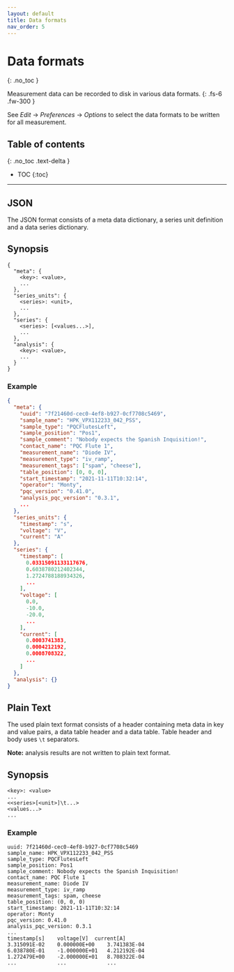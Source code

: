 ```yaml
---
layout: default
title: Data formats
nav_order: 5
---
```


# Data formats
{: .no_toc }

Measurement data can be recorded to disk in various data formats.
{: .fs-6 .fw-300 }

See *Edit* &rarr; *Preferences* &rarr; *Options* to select the data formats to be
written for all measurement.

## Table of contents
{: .no_toc .text-delta }

* TOC
{:toc}

---

## JSON

The JSON format consists of a meta data dictionary, a series unit definition and
a data series dictionary.

## Synopsis

```
{
  "meta": {
    <key>: <value>,
    ...
  },
  "series_units": {
    <series>: <unit>,
    ...
  },
  "series": {
    <series>: [<values...>],
    ...
  },
  "analysis": {
    <key>: <value>,
    ...
  }
}
```

### Example

```json
{
  "meta": {
    "uuid": "7f21460d-cec0-4ef8-b927-0cf7708c5469",
    "sample_name": "HPK_VPX112233_042_PSS",
    "sample_type": "PQCFlutesLeft",
    "sample_position": "Pos1",
    "sample_comment": "Nobody expects the Spanish Inquisition!",
    "contact_name": "PQC Flute 1",
    "measurement_name": "Diode IV",
    "measurement_type": "iv_ramp",
    "measurement_tags": ["spam", "cheese"],
    "table_position": [0, 0, 0],
    "start_timestamp": "2021-11-11T10:32:14",
    "operator": "Monty",
    "pqc_version": "0.41.0",
    "analysis_pqc_version": "0.3.1",
    ...
  },
  "series_units": {
    "timestamp": "s",
    "voltage": "V",
    "current": "A"
  },
  "series": {
    "timestamp": [
      0.03315091133117676,
      0.6038780212402344,
      1.2724788188934326,
      ...
    ],
    "voltage": [
      0.0,
      -10.0,
      -20.0,
      ...
    ],
    "current": [
      0.0003741383,
      0.0004212192,
      0.0008708322,
      ...
    ]
  },
  "analysis": {}
}
```

## Plain Text

The used plain text format consists of a header containing meta data in key and
value pairs, a data table header and a data table. Table header and body uses
`\t` separators.

**Note:** analysis results are not written to plain text format.

## Synopsis

```
<key>: <value>
...
<<series>[<unit>]\t...>
<values...>
...
```

### Example

```
uuid: 7f21460d-cec0-4ef8-b927-0cf7708c5469
sample_name: HPK_VPX112233_042_PSS
sample_type: PQCFlutesLeft
sample_position: Pos1
sample_comment: Nobody expects the Spanish Inquisition!
contact_name: PQC Flute 1
measurement_name: Diode IV
measurement_type: iv_ramp
measurement_tags: spam, cheese
table_position: (0, 0, 0)
start_timestamp: 2021-11-11T10:32:14
operator: Monty
pqc_version: 0.41.0
analysis_pqc_version: 0.3.1
...
timestamp[s]	voltage[V]	current[A]
3.315091E-02	0.000000E+00	3.741383E-04
6.038780E-01	-1.000000E+01	4.212192E-04
1.272479E+00	-2.000000E+01	8.708322E-04
...         	...          	...
```
